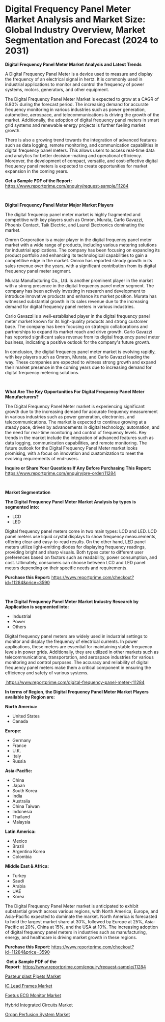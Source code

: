 <p><h1>Digital Frequency Panel Meter Market Analysis and Market Size: Global Industry Overview, Market Segmentation and Forecast (2024 to 2031)</h1></p><p><strong>Digital Frequency Panel Meter Market Analysis and Latest Trends</strong></p>
<p><p>A Digital Frequency Panel Meter is a device used to measure and display the frequency of an electrical signal in hertz. It is commonly used in industrial applications to monitor and control the frequency of power systems, motors, generators, and other equipment.</p><p>The Digital Frequency Panel Meter Market is expected to grow at a CAGR of 8.80% during the forecast period. The increasing demand for accurate frequency monitoring in various industries such as power generation, automotive, aerospace, and telecommunications is driving the growth of the market. Additionally, the adoption of digital frequency panel meters in smart grid systems and renewable energy projects is further fueling market growth.</p><p>There is also a growing trend towards the integration of advanced features such as data logging, remote monitoring, and communication capabilities in digital frequency panel meters. This allows users to access real-time data and analytics for better decision-making and operational efficiency. Moreover, the development of compact, versatile, and cost-effective digital frequency panel meters is expected to create opportunities for market expansion in the coming years.</p></p>
<p><strong>Get a Sample PDF of the Report:&nbsp;</strong> <a href="https://www.reportprime.com/enquiry/request-sample/11284">https://www.reportprime.com/enquiry/request-sample/11284</a></p>
<p>&nbsp;</p>
<p><strong>Digital Frequency Panel Meter Major Market Players</strong></p>
<p><p>The digital frequency panel meter market is highly fragmented and competitive with key players such as Omron, Murata, Carlo Gavazzi, Phoenix Contact, Taik Electric, and Laurel Electronics dominating the market. </p><p>Omron Corporation is a major player in the digital frequency panel meter market with a wide range of products, including various metering solutions for industrial applications. The company has been focusing on expanding its product portfolio and enhancing its technological capabilities to gain a competitive edge in the market. Omron has reported steady growth in its sales revenue over the years, with a significant contribution from its digital frequency panel meter segment.</p><p>Murata Manufacturing Co., Ltd. is another prominent player in the market with a strong presence in the digital frequency panel meter segment. The company has been actively investing in research and development to introduce innovative products and enhance its market position. Murata has witnessed substantial growth in its sales revenue due to the increasing demand for digital frequency panel meters in various industries.</p><p>Carlo Gavazzi is a well-established player in the digital frequency panel meter market known for its high-quality products and strong customer base. The company has been focusing on strategic collaborations and partnerships to expand its market reach and drive growth. Carlo Gavazzi has reported significant sales revenue from its digital frequency panel meter business, indicating a positive outlook for the company's future growth.</p><p>In conclusion, the digital frequency panel meter market is evolving rapidly, with key players such as Omron, Murata, and Carlo Gavazzi leading the way. These companies are expected to witness strong growth and expand their market presence in the coming years due to increasing demand for digital frequency metering solutions.</p></p>
<p>&nbsp;</p>
<p><strong>What Are The Key Opportunities For Digital Frequency Panel Meter Manufacturers?</strong></p>
<p><p>The Digital Frequency Panel Meter market is experiencing significant growth due to the increasing demand for accurate frequency measurement in various industries such as power generation, electronics, and telecommunications. The market is expected to continue growing at a steady pace, driven by advancements in digital technology, automation, and the need for real-time monitoring and control of frequency levels. Key trends in the market include the integration of advanced features such as data logging, communication capabilities, and remote monitoring. The future outlook for the Digital Frequency Panel Meter market looks promising, with a focus on innovation and customization to meet the evolving requirements of end-users.</p></p>
<p><strong>Inquire or Share Your Questions If Any Before Purchasing This Report:</strong> <a href="https://www.reportprime.com/enquiry/pre-order/11284">https://www.reportprime.com/enquiry/pre-order/11284</a></p>
<p>&nbsp;</p>
<p><strong>Market Segmentation</strong></p>
<p><strong>The Digital Frequency Panel Meter Market Analysis by types is segmented into:</strong></p>
<p><ul><li>LCD</li><li>LED</li></ul></p>
<p><p>Digital frequency panel meters come in two main types: LCD and LED. LCD panel meters use liquid crystal displays to show frequency measurements, offering clear and easy-to-read results. On the other hand, LED panel meters utilize light-emitting diodes for displaying frequency readings, providing bright and sharp visuals. Both types cater to different user preferences based on factors such as readability, power consumption, and cost. Ultimately, consumers can choose between LCD and LED panel meters depending on their specific needs and requirements.</p></p>
<p><strong>Purchase this Report:&nbsp;</strong><a href="https://www.reportprime.com/checkout?id=11284&price=3590">https://www.reportprime.com/checkout?id=11284&price=3590</a></p>
<p>&nbsp;</p>
<p><strong>The Digital Frequency Panel Meter Market Industry Research by Application is segmented into:</strong></p>
<p><ul><li>Industrial</li><li>Power</li><li>Others</li></ul></p>
<p><p>Digital frequency panel meters are widely used in industrial settings to monitor and display the frequency of electrical currents. In power applications, these meters are essential for maintaining stable frequency levels in power grids. Additionally, they are utilized in other markets such as telecommunications, transportation, and aerospace industries for various monitoring and control purposes. The accuracy and reliability of digital frequency panel meters make them a critical component in ensuring the efficiency and safety of various systems.</p></p>
<p><a href="https://www.reportprime.com/digital-frequency-panel-meter-r11284">&nbsp;https://www.reportprime.com/digital-frequency-panel-meter-r11284</a></p>
<p><strong>In terms of Region, the Digital Frequency Panel Meter Market Players available by Region are:</strong></p>
<p>
    <p> <strong> North America: </strong>
        <ul>
            <li>United States</li>
            <li>Canada</li>
        </ul>
        </p> 
    <p> <strong> Europe: </strong>
        <ul>
            <li>Germany</li>
            <li>France</li>
            <li>U.K.</li>
            <li>Italy</li>
            <li>Russia</li>
        </ul>
        </p> 
    <p> <strong> Asia-Pacific: </strong>
        <ul>
            <li>China</li>
            <li>Japan</li>
            <li>South Korea</li>
            <li>India</li>
            <li>Australia</li>
            <li>China Taiwan</li>
            <li>Indonesia</li>
            <li>Thailand</li>
            <li>Malaysia</li>
        </ul>
        </p> 
    <p> <strong> Latin America: </strong>
        <ul>
            <li>Mexico</li>
            <li>Brazil</li>
            <li>Argentina Korea</li>
            <li>Colombia</li>
        </ul>
        </p> 
    <p> <strong> Middle East & Africa: </strong>
        <ul>
            <li>Turkey</li>
            <li>Saudi</li>
            <li>Arabia</li>
            <li>UAE</li>
            <li>Korea</li>
        </ul>
    </p>
    </p>
<p><p>The Digital Frequency Panel Meter market is anticipated to exhibit substantial growth across various regions, with North America, Europe, and Asia-Pacific expected to dominate the market. North America is forecasted to hold the largest market share at 30%, followed by Europe at 25%, Asia-Pacific at 20%, China at 15%, and the USA at 10%. The increasing adoption of digital frequency panel meters in industries such as manufacturing, energy, and healthcare is driving market growth in these regions.</p></p>
<p><strong>Purchase this Report: </strong><a href="https://www.reportprime.com/checkout?id=11284&price=3590">https://www.reportprime.com/checkout?id=11284&price=3590</a></p>
<p>&nbsp;<strong>Get a Sample PDF of the Report:&nbsp;&nbsp;</strong><a href="https://www.reportprime.com/enquiry/request-sample/11284">https://www.reportprime.com/enquiry/request-sample/11284</a></p>
<p><strong></strong></p>
<p><p><a href="https://medium.com/@dhjdj3783/pasteur-plast-pipets-market-trends-a-detailed-study-of-its-market-segmentation-and-analyzing-the-92788e8f36ac">Pasteur plast Pipets Market</a></p><p><a href="https://github.com/prosalinda88/Market-Research-Report-List-6/blob/main/ic-lead-frames-market.md">IC Lead Frames Market</a></p><p><a href="https://medium.com/@amelia.martin5698/global-foetus-ecg-monitor-market-status-2024-2031-and-forecast-by-region-product-end-use-c843bb047827">Foetus ECG Monitor Market</a></p><p><a href="https://github.com/globismark/Market-Research-Report-List-5/blob/main/hybrid-integrated-circuits-market.md">Hybrid Integrated Circuits Market</a></p><p><a href="https://medium.com/@hesterorn/comprehensive-analysis-of-the-global-organ-perfusion-system-market-growth-trends-market-835265ed27d2">Organ Perfusion System Market</a></p></p>